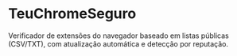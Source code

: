 # TeuChromeSeguro
Verificador de extensões do navegador baseado em listas públicas (CSV/TXT), com atualização automática e detecção por reputação.
